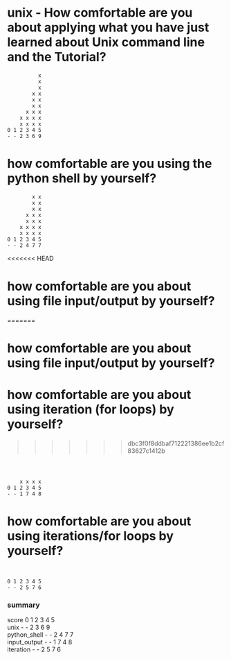 # unix - How comfortable are you about applying what you have just learned about Unix command line and the Tutorial?
```      
          x
          x
          x
        x x
        x x
        x x
      x x x
    x x x x
    x x x x
0 1 2 3 4 5
- - 2 3 6 9
```
# how comfortable are you using the python shell by yourself?
```        
        x x
        x x
        x x
      x x x
      x x x
    x x x x
    x x x x
0 1 2 3 4 5
- - 2 4 7 7
```

<<<<<<< HEAD
# how comfortable are you about using file  input/output  by yourself?  
=======
# how comfortable are you about using file input/output by yourself?

# how comfortable are you about using iteration (for loops) by yourself?

>>>>>>> dbc3f0f8ddbaf712221386ee1b2cf83627c1412b

```



    x x x x
0 1 2 3 4 5
- - 1 7 4 8
```

# how comfortable are you about using iterations/for loops  by yourself?  

```


0 1 2 3 4 5
- - 2 5 7 6
```


### summary
score 0 1 2 3 4 5 <br>
unix - - 2 3 6 9 <br>
python_shell - - 2 4 7 7 <br>
input_output - - 1 7 4 8 <br>
iteration - - 2 5 7 6 <br>
